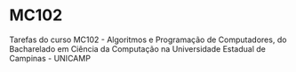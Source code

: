 # MC102
Tarefas do curso MC102 - Algoritmos e Programação de  Computadores, do Bacharelado em Ciência da Computação na Universidade Estadual de Campinas - UNICAMP

